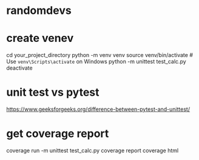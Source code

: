 # randomdevs

# create venev
cd your_project_directory
python -m venv venv
source venv/bin/activate  # Use `venv\Scripts\activate` on Windows
python -m unittest test_calc.py
deactivate


# unit test vs pytest
https://www.geeksforgeeks.org/difference-between-pytest-and-unittest/


# get coverage report
coverage run -m unittest test_calc.py
coverage report
coverage html